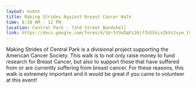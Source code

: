```yaml
---
layout: event
title: Making Strides Against Breast Cancer Walk
time: 6:30 AM - 12 PM
location: Central Park - 72nd Street Bandshell
link: https://docs.google.com/forms/d/1U-5t9xDqPi2blf3VGShixZkVs2vym_YxQQ64yt924gM
---
```

Making Strides of Central Park is a divisional project supporting the American Cancer Society. This walk is to not only raise money to fund research for Breast Cancer, but also to support those that have suffered from or are currently suffering from breast cancer. For these reasons, this walk is extremely important and it would be great if you came to volunteer at this event!
